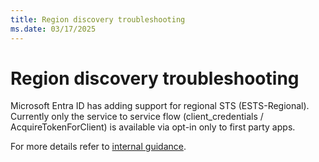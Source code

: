 ```yaml
---
title: Region discovery troubleshooting
ms.date: 03/17/2025
---
```


# Region discovery troubleshooting

Microsoft Entra ID has adding support for regional STS (ESTS-Regional). Currently only the service to service flow (client_credentials / AcquireTokenForClient) is available via opt-in only to first party apps.

For more details refer to [internal guidance](https://aka.ms/msal/estsr/guidance).
